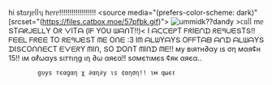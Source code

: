 һі s𝗍ᥲrȷᥱᥣᥣᥡ һᥱrᥱ!!!!!!!!!!!!!!!!!! 
<picture>
 <source media="(prefers-color-scheme: dark)" [srcset="(https://files.catbox.moe/57pfbk.gif)">
 <source media="(prefers-color-scheme: light)" srcset="https://files.catbox.moe/9nongc.gif">
 <img alt="ummidk??dandy" src="https://files.catbox.moe/01u8gt.png">
</picture>
      >ᥴᥲᥣᥣ mᥱ ՏTᗩᖇᒍᗴᒪᒪY Oᖇ ᐯITᗩ (Iᖴ YOᑌ ᗯᗩᑎT!!)<
I ᗩᑕᑕᗴᑭT ᖴᖇIᗴᑎᗪ ᖇᗴᑫᑌᗴՏTՏ!! ᖴᗴᗴᒪ ᖴᖇᗴᗴ TO ᖇᗴᑫᑌᗴՏT ᗰᗴ Oᑎᗴ :3
           Iᗰ ᗩᒪᗯYᗩYՏ OᖴᖴTᗩᗷ ᗩᑎᗪ ᗩᒪᗯᗩYՏ ᗪIՏᑕOᑎᑎᗴᑕT ᗴᐯᗴᖇY ᗰIᑎ, ՏO ᗪOᑎT ᗰIᑎᗪ ᗰᗴ!!
      му вιятн∂αу ιѕ ση мαя¢н 15!! ιм αℓωαуѕ ѕιттιηg ιη ∂ω αяєα!! ѕσмєтιмєѕ ¢як αяєα.. 






            gυуѕ тєαgαη χ ∂αη∂у ιѕ ¢αηση!! ιм qωєℓ
